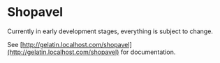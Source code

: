 # Shopavel

Currently in early development stages, everything is subject to change.

See [http://gelatin.localhost.com/shopavel](http://gelatin.localhost.com/shopavel) for documentation.
